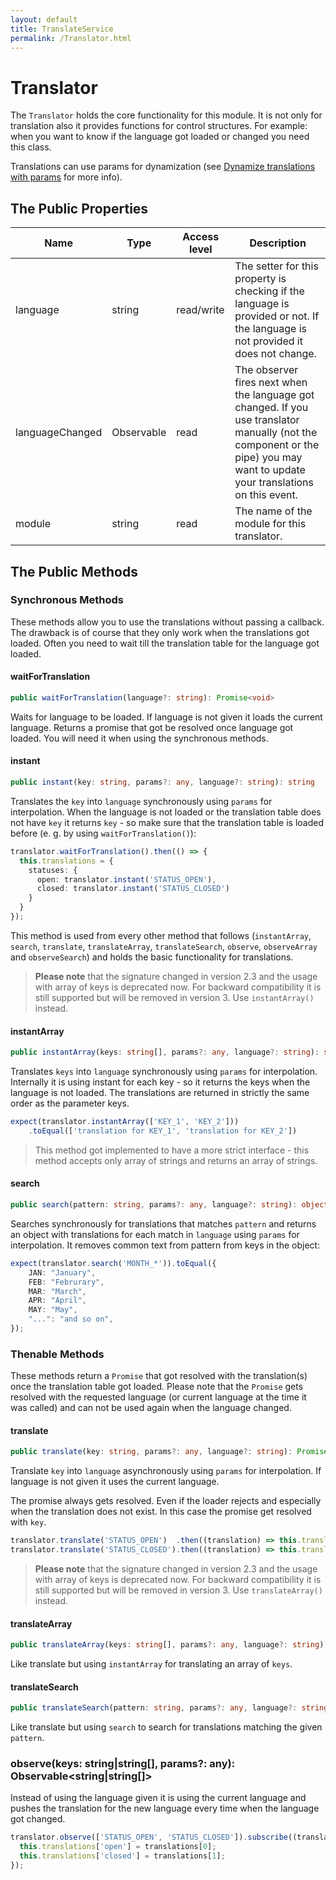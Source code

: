 ```yaml
---
layout: default
title: TranslateService
permalink: /Translator.html
---
```

# Translator

The `Translator` holds the core functionality for this module. It is not only for translation also it provides
functions for control structures. For example: when you want to know if the language got loaded or changed you need
this class.

Translations can use params for dynamization (see  [Dynamize translations with params](docs/dynamize.md) for more info).

## The Public Properties

| Name            | Type                | Access level | Description |
|-----------------|---------------------|--------------|-------------|
| language        | string              | read/write   | The setter for this property is checking if the language is provided or not. If the language is not provided it does not change. |
| languageChanged | Observable<string>  | read         | The observer fires next when the language got changed. If you use translator manually (not the component or the pipe) you may want to update your translations on this event. |
| module          | string              | read         | The name of the module for this translator. |

## The Public Methods

### Synchronous Methods

These methods allow you to use the translations without passing a callback. The drawback is of course that they only
work when the translations got loaded. Often you need to wait till the translation table for the language got loaded.

#### waitForTranslation

```ts
public waitForTranslation(language?: string): Promise<void>
```

Waits for language to be loaded. If language is not given it loads the current language. Returns a promise that got be 
resolved once language got loaded. You will need it when using the synchronous methods.

#### instant

```ts
public instant(key: string, params?: any, language?: string): string
```

Translates the `key` into `language` synchronously using `params` for interpolation. When the language is not loaded or
the translation table does not have `key` it returns `key` - so make sure that the translation table is loaded
before (e. g. by using `waitForTranslation()`):

```ts
translator.waitForTranslation().then(() => {
  this.translations = {
    statuses: {
      open: translator.instant('STATUS_OPEN'),
      closed: translator.instant('STATUS_CLOSED')
    }
  }
});
```

This method is used from every other method that follows (`instantArray`, `search`, `translate`, `translateArray`, 
`translateSearch`, `observe`, `observeArray` and `observeSearch`) and holds the basic functionality for translations.

> **Please note** that the signature changed in version 2.3 and the usage with array of keys is deprecated now. For
> backward compatibility it is still supported but will be removed in version 3. Use `instantArray()` instead.

#### instantArray

```ts
public instantArray(keys: string[], params?: any, language?: string): string[]
```

Translates `keys` into `language` synchronously using `params` for interpolation. Internally it is using instant for
each key - so it returns the keys when the language is not loaded. The translations are returned in strictly the same
order as the parameter keys.

```ts
expect(translator.instantArray(['KEY_1', 'KEY_2']))
    .toEqual(['translation for KEY_1', 'translation for KEY_2'])
```

> This method got implemented to have a more strict interface - this method accepts only array of strings and returns
> an array of strings.

#### search

```ts
public search(pattern: string, params?: any, language?: string): object
```

Searches synchronously for translations that matches `pattern` and returns an object with translations for each match
in `language` using `params` for interpolation. It removes common text from pattern from keys in the object:

```ts
expect(translator.search('MONTH_*')).toEqual({
    JAN: "January",
    FEB: "Februrary",
    MAR: "March",
    APR: "April",
    MAY: "May",
    "...": "and so on",
});
``` 

### Thenable Methods 

These methods return a `Promise` that got resolved with the translation(s) once the translation table got loaded.
Please note that the `Promise` gets resolved with the requested language (or current language at the time it was 
called) and can not be used again when the language changed.

#### translate

```ts
public translate(key: string, params?: any, language?: string): Promise<string>
```

Translate `key` into `language` asynchronously using `params` for interpolation. If language is not given it uses the current language.

The promise always gets resolved. Even if the loader rejects and especially when the translation does not exist. In this
case the promise get resolved with `key`.

```ts
translator.translate('STATUS_OPEN')  .then((translation) => this.translations['open']   = translation);
translator.translate('STATUS_CLOSED').then((translation) => this.translations['closed'] = translation);
```

> **Please note** that the signature changed in version 2.3 and the usage with array of keys is deprecated now. For
> backward compatibility it is still supported but will be removed in version 3. Use `translateArray()` instead.

#### translateArray

```ts
public translateArray(keys: string[], params?: any, language?: string): Promise<string[]>
```

Like translate but using `instantArray` for translating an array of `keys`.

#### translateSearch

```ts
public translateSearch(pattern: string, params?: any, language?: string): Promise<object>
```

Like translate but using `search` to search for translations matching the given `pattern`.

### observe(keys: string|string[], params?: any): Observable<string|string[]>

Instead of using the language given it is using the current language and pushes the translation for the new language
every time when the language got changed.

```ts
translator.observe(['STATUS_OPEN', 'STATUS_CLOSED']).subscribe((translations) => {
  this.translations['open'] = translations[0];
  this.translations['closed'] = translations[1];
});
```

